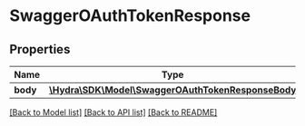 # SwaggerOAuthTokenResponse

## Properties
Name | Type | Description | Notes
------------ | ------------- | ------------- | -------------
**body** | [**\Hydra\SDK\Model\SwaggerOAuthTokenResponseBody**](SwaggerOAuthTokenResponseBody.md) |  | [optional] 

[[Back to Model list]](../README.md#documentation-for-models) [[Back to API list]](../README.md#documentation-for-api-endpoints) [[Back to README]](../README.md)


